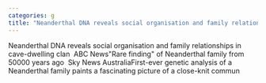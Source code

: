 ```yaml
---
categories: g
title: "Neanderthal DNA reveals social organisation and family relationships in cavedwelling clan  ABC News"
---
```

Neanderthal DNA reveals social organisation and family relationships in cave-dwelling clan&nbsp;&nbsp;ABC News"Rare finding" of Neanderthal family from 50000 years ago&nbsp;&nbsp;Sky News AustraliaFirst-ever genetic analysis of a Neanderthal family paints a fascinating picture of a close-knit commun